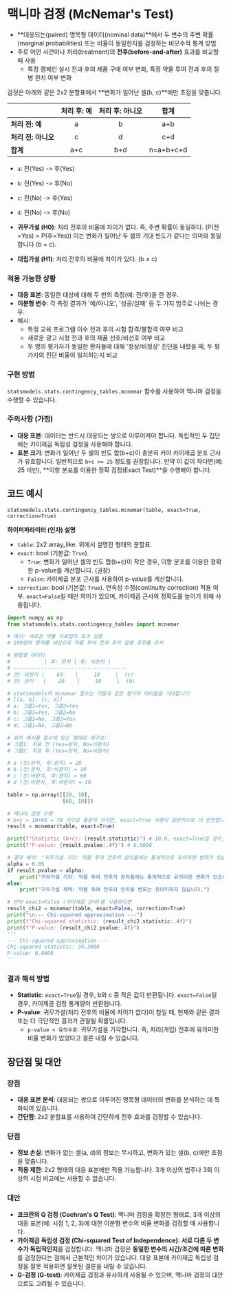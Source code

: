 # 맥니마 검정 (McNemar's Test)

- **대응되는(paired) 명목형 데이터(nominal data)**에서 두 변수의 주변 확률(marginal probabilities) 또는 비율이 동일한지를 검정하는 비모수적 통계 방법
- 주로 어떤 사건이나 처리(treatment)의 **전후(before-and-after)** 효과를 비교할 때 사용
    - 특정 캠페인 실시 전과 후의 제품 구매 여부 변화, 특정 약물 투여 전과 후의 질병 완치 여부 변화

검정은 아래와 같은 2x2 분할표에서 **변화가 일어난 셀(b, c)**에만 초점을 맞춥니다.

| | 처리 후: 예 | 처리 후: 아니오 | 합계 |
| :--- | :---: | :---: | :---: |
| **처리 전: 예** | a | b | a+b |
| **처리 전: 아니오** | c | d | c+d |
| **합계** | a+c | b+d | n=a+b+c+d |

- `a`: 전(Yes) -> 후(Yes)
- `b`: 전(Yes) -> 후(No)
- `c`: 전(No) -> 후(Yes)
- `d`: 전(No) -> 후(No)

- **귀무가설 (H0)**: 처리 전후의 비율에 차이가 없다. 즉, 주변 확률이 동일하다. (P(전=Yes) = P(후=Yes)) 이는 변화가 일어난 두 셀의 기대 빈도가 같다는 의미와 동일합니다 (b = c).
- **대립가설 (H1)**: 처리 전후의 비율에 차이가 있다. (b ≠ c)

### 적용 가능한 상황

- **대응 표본**: 동일한 대상에 대해 두 번의 측정(예: 전/후)을 한 경우.
- **이분형 변수**: 각 측정 결과가 '예/아니오', '성공/실패' 등 두 가지 범주로 나뉘는 경우.
- 예시:
    - 특정 교육 프로그램 이수 전과 후의 시험 합격/불합격 여부 비교
    - 새로운 광고 시청 전과 후의 제품 선호/비선호 여부 비교
    - 두 명의 평가자가 동일한 환자들에 대해 '정상/비정상' 진단을 내렸을 때, 두 평가자의 진단 비율이 일치하는지 비교

### 구현 방법

`statsmodels.stats.contingency_tables.mcnemar` 함수를 사용하여 맥니마 검정을 수행할 수 있습니다.

### 주의사항 (가정)

- **대응 표본**: 데이터는 반드시 대응되는 쌍으로 이루어져야 합니다. 독립적인 두 집단에는 카이제곱 독립성 검정을 사용해야 합니다.
- **표본 크기**: 변화가 일어난 두 셀의 빈도 합(b+c)이 충분히 커야 카이제곱 분포 근사가 유효합니다. 일반적으로 `b+c >= 25` 정도를 권장합니다. 만약 이 값이 작다면(예: 25 미만), **이항 분포를 이용한 정확 검정(Exact Test)**을 수행해야 합니다.

## 코드 예시

`statsmodels.stats.contingency_tables.mcnemar(table, exact=True, correction=True)`

**하이퍼파라미터 (인자) 설명**

- `table`: 2x2 array_like. 위에서 설명한 형태의 분할표.
- `exact`: bool (기본값: `True`).
    - `True`: 변화가 일어난 셀의 빈도 합(b+c)이 작은 경우, 이항 분포를 이용한 정확한 p-value를 계산합니다. (권장)
    - `False`: 카이제곱 분포 근사를 사용하여 p-value를 계산합니다.
- `correction`: bool (기본값: `True`). 연속성 수정(continuity correction) 적용 여부. `exact=False`일 때만 의미가 있으며, 카이제곱 근사의 정확도를 높이기 위해 사용됩니다.

```python
import numpy as np
from statsmodels.stats.contingency_tables import mcnemar

# 예시: 새로운 약물 치료법의 효과 검증
# 100명의 환자를 대상으로 약물 투여 전과 후의 질병 유무를 조사

# 분할표 데이터
#           | 후: 완치 | 후: 비완치 | 
# -------------------------------------
# 전: 비완치 |    60    |     10     |  (c)
# 전: 완치   |    20    |     10     |  (b)

# statsmodels의 mcnemar 함수는 다음과 같은 형식의 테이블을 기대합니다:
# [[a, b], [c, d]]
# a: 그룹1=Yes, 그룹2=Yes
# b: 그룹1=Yes, 그룹2=No
# c: 그룹1=No, 그룹2=Yes
# d: 그룹1=No, 그룹2=No

# 위의 예시를 함수에 맞는 형태로 재구성:
# 그룹1: 치료 전 (Yes=완치, No=비완치)
# 그룹2: 치료 후 (Yes=완치, No=비완치)

# a (전:완치, 후:완치) = 20
# b (전:완치, 후:비완치) = 10
# c (전:비완치, 후:완치) = 60
# d (전:비완치, 후:비완치) = 10

table = np.array([[20, 10],
                  [60, 10]])

# 맥니마 검정 수행
# b+c = 10+60 = 70 이므로 충분히 크지만, exact=True 사용이 일반적으로 더 안전합니다.
result = mcnemar(table, exact=True)

print(f"Statistic (b+c): {result.statistic}") # 10.0, exact=True일 경우, b와 c 중 작은 값
print(f"P-value: {result.pvalue:.4f}") # 0.0000

# 결과 해석: "귀무가설 기각: 약물 투여 전후의 완치율에는 통계적으로 유의미한 변화가 있습니다."
alpha = 0.05
if result.pvalue < alpha:
    print("귀무가설 기각: 약물 투여 전후의 완치율에는 통계적으로 유의미한 변화가 있습니다.")
else:
    print("귀무가설 채택: 약물 투여 전후의 완치율 변화는 유의미하지 않습니다.")

# 만약 exact=False (카이제곱 근사)를 사용한다면
result_chi2 = mcnemar(table, exact=False, correction=True)
print("\n--- Chi-squared approximation ---")
print(f"Chi-squared statistic: {result_chi2.statistic:.4f}")
print(f"P-value: {result_chi2.pvalue:.4f}")
'''
--- Chi-squared approximation ---
Chi-squared statistic: 34.3000
P-value: 0.0000
'''
```

### 결과 해석 방법

- **Statistic**: `exact=True`일 경우, b와 c 중 작은 값이 반환됩니다. `exact=False`일 경우, 카이제곱 검정 통계량이 반환됩니다.
- **P-value**: 귀무가설(처리 전후의 비율에 차이가 없다)이 참일 때, 현재와 같은 결과 또는 더 극단적인 결과가 관찰될 확률입니다.
    - `p-value < 유의수준`: 귀무가설을 기각합니다. 즉, 처리(개입) 전후에 유의미한 비율 변화가 있었다고 결론 내릴 수 있습니다.

## 장단점 및 대안

### 장점

- **대응 표본 분석**: 대응되는 쌍으로 이루어진 명목형 데이터의 변화를 분석하는 데 특화되어 있습니다.
- **간단함**: 2x2 분할표를 사용하여 간단하게 전후 효과를 검정할 수 있습니다.

### 단점

- **정보 손실**: 변화가 없는 셀(a, d)의 정보는 무시하고, 변화가 있는 셀(b, c)에만 초점을 맞춥니다.
- **적용 제한**: 2x2 형태의 대응 표본에만 적용 가능합니다. 3개 이상의 범주나 3회 이상의 시점 비교에는 사용할 수 없습니다.

### 대안

- **코크란의 Q 검정 (Cochran's Q Test)**: 맥니마 검정을 확장한 형태로, 3개 이상의 대응 표본(예: 시점 1, 2, 3)에 대한 이분형 변수의 비율 변화를 검정할 때 사용합니다.
- **카이제곱 독립성 검정 (Chi-squared Test of Independence)**: **서로 다른 두 변수가 독립적인지**를 검정합니다. 맥니마 검정은 **동일한 변수의 시간/조건에 따른 변화**를 검정한다는 점에서 근본적인 차이가 있습니다. 대응 표본에 카이제곱 독립성 검정을 잘못 적용하면 잘못된 결론을 내릴 수 있습니다.
- **G-검정 (G-test)**: 카이제곱 검정과 유사하게 사용될 수 있으며, 맥니마 검정의 대안으로도 고려될 수 있습니다.
